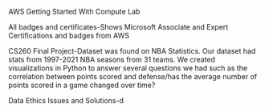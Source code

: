 AWS Getting Started With Compute Lab

All badges and certificates-Shows Microsoft Associate and Expert Certifications and badges from AWS

CS260 Final Project-Dataset was found on NBA Statistics. Our dataset had stats from 1997-2021 NBA seasons from 31 teams. We created visualizations in Python to answer several questions we had such as the correlation between points scored and defense/has the average number of points scored in a game changed over time?

Data Ethics Issues and Solutions-d
